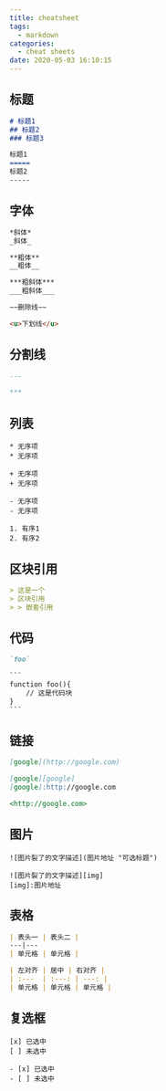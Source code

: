 ```yaml
---
title: cheatsheet
tags:
  - markdown
categories:
  - cheat sheets
date: 2020-05-03 16:10:15
---
```


## 标题
```markdown
# 标题1
## 标题2
### 标题3

标题1
=====
标题2
-----
```

## 字体

``` markdown
*斜体*
_斜体_

**粗体**
__粗体__

***粗斜体***
___粗斜体___

~~删除线~~

<u>下划线</u>
```

## 分割线

```markdown
---

***
```

## 列表

```
* 无序项
* 无序项

+ 无序项
+ 无序项

- 无序项
- 无序项

1. 有序1
2. 有序2
```

## 区块引用

``` markdown
> 这是一个
> 区块引用
> > 嵌套引用
```

## 代码

```markdown
`foo`

​```
function foo(){
	// 这是代码块
}
​```
```

## 链接

```markdown
[google](http://google.com)

[google][google]
[google]:http://google.com

<http://google.com>
```

## 图片

```markdwon
![图片裂了的文字描述](图片地址 "可选标题")

![图片裂了的文字描述][img]
[img]:图片地址
```

## 表格

``` markdown
| 表头一 | 表头二 |
---|---
| 单元格 | 单元格 |

| 左对齐 | 居中 | 右对齐 |
| :---  | :---: | ---: |
| 单元格 | 单元格 | 单元格 |
```

## 复选框

```
[x] 已选中
[ ] 未选中

- [x] 已选中
- [ ] 未选中
```


